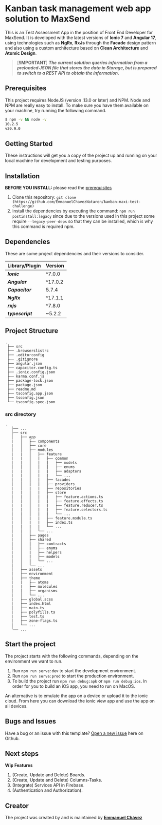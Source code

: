 #  Kanban task management web app solution to MaxSend

This is an Test Assessment App in the position of Front End Developer for MaxSend.
It is developed with the latest versions of **Ionic 7** and **Angular 17**, using technologies such as **NgRx**,
**RxJs** through the **Facade** design pattern and also using a custom architecture based on **Clean Architecture** and **Atomic Design**.


> [**!IMPORTANT**]
> ***The current solution queries information from a preloaded JSON file that stores the data in Storage, but is prepared to switch to a REST API to obtain the information.***

## Prerequisites

This project requires NodeJS (version .13.0 or later) and NPM. Node and NPM are really easy to install. To make sure you have them available on your machine, try running the following command.

```sh
$ npm -v && node -v
10.2.5
v20.9.0
```

## Getting Started

These instructions will get you a copy of the project up and running on your local machine for development and testing purposes.

## Installation

**BEFORE YOU INSTALL:** please read the [prerequisites](#prerequisites)

1. Clone this repository: `git clone (https://github.com/EmmanuelChavezNataren/kanban-maxi-test-challenge)`
2. Install the dependencies by executing the command: `npm run postinstall:legacy` since due to the versions used in this project some require `--legacy-peer-deps` so that they can be installed, which is why this command is required npm.

## Dependencies

These are some project dependencies and their versions to consider.

  | **Library/Plugin**  | **Version** |
  | ------------------- | ----------- |
  | **_Ionic_**         | ^7.0.0      |
  | **_Angular_**       | ^17.0.2     |
  | **_Capacitor_**     | 5.7.4       |
  | **_NgRx_**          | ^17.1.1     |
  | **_rxjs_**          | ^7.8.0      |
  | **_typescript_**    | ~5.2.2      |

## Project Structure

```
.
 ├── src
 ├── .browserslistrc
 ├── .editorconfig
 ├── .gitignore
 ├── angular.json
 ├── capacitor.config.ts
 ├── .ionic.config.json
 ├── karma.conf.js
 ├── package-lock.json
 ├── package.json
 ├── readme.md
 ├── tsconfig.app.json
 ├── tsconfig.json
 └── tsconfig.spec.json
```

### src directory

```text
.
   ├── ...
   ├── src
   │   ├── app
   |   │   ├── components
   |   │   ├── core
   |   │   ├── modules
   |   |   │   ├── feature
   |   |   │   |   ├── common
   |   |   │   |   |   ├── models
   |   |   │   |   |   ├── enums
   |   |   │   |   |   ├── adapters
   |   |   │   |   |   └── ...
   |   |   │   |   ├── facades
   |   │   |   |   ├── providers
   |   │   |   |   ├── repositories
   |   |   │   |   ├── store
   |   |   │   |   |   ├── feature.actions.ts
   |   |   │   |   |   ├── feature.effects.ts
   |   |   │   |   |   ├── feature.reducer.ts
   |   |   │   |   |   ├── feature.selectors.ts
   |   |   │   |   |   └── ...
   |   │   |   |   ├── feature.module.ts
   |   │   |   |   ├── index.ts
   |   |   |   |   └── ...
   |   |   |   └── ...
   |   │   ├── pages
   |   │   ├── shared
   |   │   |   ├── contracts
   |   │   |   ├── enums
   |   │   |   ├── helpers
   |   │   |   ├── models
   |   │   |   └── ...
   |   │   └── ...
   │   ├── assets
   |   ├── environment
   |   ├── theme
   |   |   ├── atoms
   |   |   ├── molecules
   |   |   ├── organisms
   |   │   └── ...
   |   ├── global.scss
   |   ├── index.html
   |   ├── main.ts
   |   ├── polyfills.ts
   |   ├── test.ts
   |   ├── zone-flags.ts
   |   └── ...
   └── ...
```

## Start the project

The project starts with the following commands, depending on the environment we want to run.

1. Run `npm run serve:dev` to start the development environment.
2. Run `npm run serve:prod` to start the production environment.
3. To build the project run `npm run debug:apk` or `npm run debug:ios`. In order for you to build an iOS app, you need to run on MacOS.

An alternative is to emulate the app on a device or upload it to the ionic cloud. From here you can download the ionic view app and use the app on all devices.

## Bugs and Issues

Have a bug or an issue with this template? [Open a new issue](https://github.com/EmmanuelChavezNataren/kanban-maxi-test-challenge/issues) here on Github.

## Next steps

**Wip Features**
1. (Create, Update and Delete) Boards.
2. (Create, Update and Delete) Columns-Tasks.
3. (Integrate) Services API in Firebase.
4. (Authentication and Authorization).
  
## Creator

The project was created by and is maintained by **[Emmanuel Chávez](https://www.linkedin.com/in/emmanuel-chavez-nataren-dev/)**
